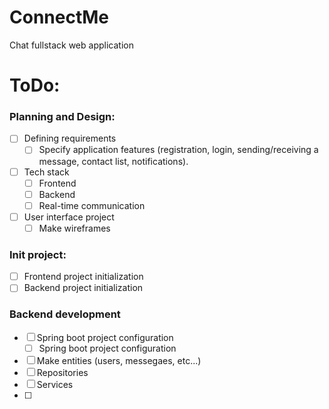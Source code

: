 # ConnectMe
Chat fullstack web application

# ToDo:
### Planning and Design:
- [ ] Defining requirements
  - [ ] Specify application features (registration, login, sending/receiving a message, contact list, notifications).
- [ ] Tech stack
  - [ ] Frontend
  - [ ] Backend
  - [ ] Real-time communication
- [ ] User interface project
  - [ ] Make wireframes

### Init project:
- [ ] Frontend project initialization
- [ ] Backend project initialization

### Backend development
- [ ] Spring boot project configuration
  - [ ] Spring boot project configuration
- [ ] Make entities (users, messegaes, etc...)
- [ ] Repositories
- [ ] Services
- [ ] 
